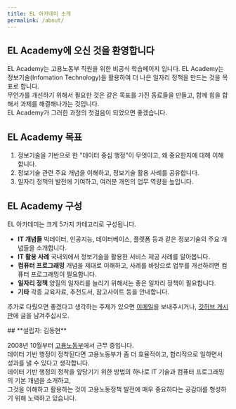 ```yaml
---
title: EL 아카데미 소개
permalink: /about/
---
```


## **EL Academy에 오신 것을 환영합니다**

EL Academy는 고용노동부 직원을 위한 비공식 학습페이지 입니다.
EL Academy는 정보기술(Infomation Technology)을 활용하여 더 나은 일자리 정책을 만드는 것을 목표로 합니다.  
무언가를 개선하기 위해서 필요한 것은 같은 목표를 가진 동료들을 만들고, 함께 힘을 합해서 과제를 해결해나가는 것입니다.  
EL Academy가 그러한 과정의 첫걸음이 되었으면 좋겠습니다.  

## **EL Academy 목표**

1. 정보기술을 기반으로 한 "데이터 중심 행정"이 무엇이고, 왜 중요한지에 대해 이해합니다.  
2. 정보기술 관련 주요 개념을 이해하고, 정보기술 활용 사례를 공유합니다.  
3. 일자리 정책의 발전에 기여하고, 여러분 개인의 업무 역량을 높입니다.  

## **EL Academy 구성**

EL 아카데미는 크게 5가지 카테고리로 구성됩니다.  

 - **IT 개념들** 빅데이터, 인공지능, 데이터베이스, 플랫폼 등과 같은 정보기술의 주요 개념들을 소개합니다.  
 - **IT 활용 사례** 국내외에서 정보기술을 활용한 서비스 제공 사례를 알아봅니다.  
 - **컴퓨터 프로그래밍** 개념을 제대로 이해하고, 사례를 바탕으로 업무를 개선하려면 컴퓨터 프로그래밍이 필요합니다.  
 - **일자리 정책** 양질의 일자리를 늘리기 위해서는 좋은 일자리 정책이 필요합니다.  
 - **기타** 각종 교육자료, 추천도서, 참고사이트 등을 안내합니다.  
 
추가로 다뤘으면 좋겠다고 생각하는 주제가 있으면 [이메일](mailto:labor.barkle@gmail.com)을 보내주시거나, [깃허브 게시판](https://github.com/barkle2/barkle2.github.io/issues)에 글을 남겨주십시오.

<span style="color:">
## **설립자: 김동현**

2008년 10월부터 [고용노동부](https://moel.go.kr/)에서 근무 중입니다.   
데이터 기반 행정이 정착된다면 고용노동부가 좀 더 효율적이고, 합리적으로 일하면서 성과를 낼 수 있다고 생각합니다.   
데이터 기반 행정의 정착을 앞당기기 위한 방법의 하나로 IT 기술과 컴퓨터 프로그래밍의 기본 개념을 소개하고,   
그것을 이해하고 활용하는 것이 고용노동정책 발전에 매우 중요하다는 공감대를 형성하기 위해 노력하고 있습니다.
</span>
